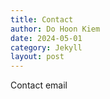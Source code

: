 ```yaml
---
title: Contact
author: Do Hoon Kiem
date: 2024-05-01
category: Jekyll
layout: post
---
```


Contact email

